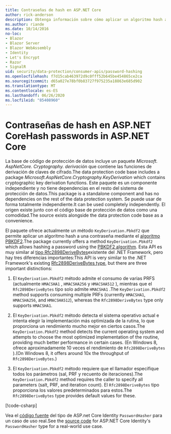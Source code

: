 ```yaml
---
title: Contraseñas de hash en ASP.NET Core
author: rick-anderson
description: Obtenga información sobre cómo aplicar un algoritmo hash a las contraseñas mediante las API de protección de datos de ASP.NET Core.
ms.author: riande
ms.date: 10/14/2016
no-loc:
- Blazor
- Blazor Server
- Blazor WebAssembly
- Identity
- Let's Encrypt
- Razor
- SignalR
uid: security/data-protection/consumer-apis/password-hashing
ms.openlocfilehash: f7d15cab463972d9c0fff52b645be454865ce2ca
ms.sourcegitcommit: d65a027e78bf0b83727f975235a18863e685d902
ms.translationtype: MT
ms.contentlocale: es-ES
ms.lasthandoff: 06/26/2020
ms.locfileid: "85408960"
---
```

# <a name="hash-passwords-in-aspnet-core"></a><span data-ttu-id="e4157-103">Contraseñas de hash en ASP.NET Core</span><span class="sxs-lookup"><span data-stu-id="e4157-103">Hash passwords in ASP.NET Core</span></span>

<span data-ttu-id="e4157-104">La base de código de protección de datos incluye un paquete *Microsoft. AspNetCore. Cryptography. derivación* que contiene las funciones de derivación de claves de cifrado.</span><span class="sxs-lookup"><span data-stu-id="e4157-104">The data protection code base includes a package *Microsoft.AspNetCore.Cryptography.KeyDerivation* which contains cryptographic key derivation functions.</span></span> <span data-ttu-id="e4157-105">Este paquete es un componente independiente y no tiene dependencias en el resto del sistema de protección de datos.</span><span class="sxs-lookup"><span data-stu-id="e4157-105">This package is a standalone component and has no dependencies on the rest of the data protection system.</span></span> <span data-ttu-id="e4157-106">Se puede usar de forma totalmente independiente.</span><span class="sxs-lookup"><span data-stu-id="e4157-106">It can be used completely independently.</span></span> <span data-ttu-id="e4157-107">El origen existe junto con el código base de protección de datos como una comodidad.</span><span class="sxs-lookup"><span data-stu-id="e4157-107">The source exists alongside the data protection code base as a convenience.</span></span>

<span data-ttu-id="e4157-108">El paquete ofrece actualmente un método `KeyDerivation.Pbkdf2` que permite aplicar un algoritmo hash a una contraseña mediante el [algoritmo PBKDF2](https://tools.ietf.org/html/rfc2898#section-5.2).</span><span class="sxs-lookup"><span data-stu-id="e4157-108">The package currently offers a method `KeyDerivation.Pbkdf2` which allows hashing a password using the [PBKDF2 algorithm](https://tools.ietf.org/html/rfc2898#section-5.2).</span></span> <span data-ttu-id="e4157-109">Esta API es muy similar al [tipo Rfc2898DeriveBytes](/dotnet/api/system.security.cryptography.rfc2898derivebytes)existente del .NET Framework, pero hay tres diferencias importantes:</span><span class="sxs-lookup"><span data-stu-id="e4157-109">This API is very similar to the .NET Framework's existing [Rfc2898DeriveBytes type](/dotnet/api/system.security.cryptography.rfc2898derivebytes), but there are three important distinctions:</span></span>

1. <span data-ttu-id="e4157-110">El `KeyDerivation.Pbkdf2` método admite el consumo de varias PRFS (actualmente `HMACSHA1` , `HMACSHA256` y `HMACSHA512` ), mientras que el `Rfc2898DeriveBytes` tipo solo admite `HMACSHA1` .</span><span class="sxs-lookup"><span data-stu-id="e4157-110">The `KeyDerivation.Pbkdf2` method supports consuming multiple PRFs (currently `HMACSHA1`, `HMACSHA256`, and `HMACSHA512`), whereas the `Rfc2898DeriveBytes` type only supports `HMACSHA1`.</span></span>

2. <span data-ttu-id="e4157-111">El `KeyDerivation.Pbkdf2` método detecta el sistema operativo actual e intenta elegir la implementación más optimizada de la rutina, lo que proporciona un rendimiento mucho mejor en ciertos casos.</span><span class="sxs-lookup"><span data-stu-id="e4157-111">The `KeyDerivation.Pbkdf2` method detects the current operating system and attempts to choose the most optimized implementation of the routine, providing much better performance in certain cases.</span></span> <span data-ttu-id="e4157-112">(En Windows 8, ofrece aproximadamente 10 veces el rendimiento de `Rfc2898DeriveBytes` ).</span><span class="sxs-lookup"><span data-stu-id="e4157-112">(On Windows 8, it offers around 10x the throughput of `Rfc2898DeriveBytes`.)</span></span>

3. <span data-ttu-id="e4157-113">El `KeyDerivation.Pbkdf2` método requiere que el llamador especifique todos los parámetros (sal, PRF y recuento de iteraciones).</span><span class="sxs-lookup"><span data-stu-id="e4157-113">The `KeyDerivation.Pbkdf2` method requires the caller to specify all parameters (salt, PRF, and iteration count).</span></span> <span data-ttu-id="e4157-114">El `Rfc2898DeriveBytes` tipo proporciona los valores predeterminados para estos.</span><span class="sxs-lookup"><span data-stu-id="e4157-114">The `Rfc2898DeriveBytes` type provides default values for these.</span></span>

[!code-csharp[](password-hashing/samples/passwordhasher.cs)]

<span data-ttu-id="e4157-115">Vea el [código fuente](https://github.com/dotnet/AspNetCore/blob/master/src/Identity/Extensions.Core/src/PasswordHasher.cs) del tipo de ASP.net Core Identity `PasswordHasher` para un caso de uso real.</span><span class="sxs-lookup"><span data-stu-id="e4157-115">See the [source code](https://github.com/dotnet/AspNetCore/blob/master/src/Identity/Extensions.Core/src/PasswordHasher.cs) for ASP.NET Core Identity's `PasswordHasher` type for a real-world use case.</span></span>
